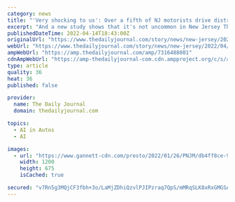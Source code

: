 ```yaml
---
category: news
title: "'Very shocking to us': Over a fifth of NJ motorists drive distracted, Rowan study shows"
excerpt: "And a new study shows that it's not uncommon in New Jersey The study, which was conducted by Rowan University and funded by the National Highway Traffic Safety Administration, observed that between 20 and 25% of New Jersey motorists drive distracted."
publishedDateTime: 2022-04-14T18:43:00Z
originalUrl: "https://www.thedailyjournal.com/story/news/new-jersey/2022/04/14/new-jersey-drivers-distracted-road-rowan-study/7316488001/"
webUrl: "https://www.thedailyjournal.com/story/news/new-jersey/2022/04/14/new-jersey-drivers-distracted-road-rowan-study/7316488001/"
ampWebUrl: "https://amp.thedailyjournal.com/amp/7316488001"
cdnAmpWebUrl: "https://amp-thedailyjournal-com.cdn.ampproject.org/c/s/amp.thedailyjournal.com/amp/7316488001"
type: article
quality: 36
heat: 36
published: false

provider:
  name: The Daily Journal
  domain: thedailyjournal.com

topics:
  - AI in Autos
  - AI

images:
  - url: "https://www.gannett-cdn.com/presto/2022/01/26/PNJM/db4ff8ce-96bb-49df-8a9e-c9c6ddc31e9e-012522-Bergenfield-BergIntersection-007.JPG?auto=webp&crop=6145,3457,x0,y312&format=pjpg&width=1200"
    width: 1200
    height: 675
    isCached: true

secured: "v7Rn5g3MQjCF3fbh+3o/LaMjZDhiQzvlPJIPzraq7QpS/mMRqSLK8xRxGMGSAiNvTbe3IGZbtrtt28NmvkB5eQ8vVd9Bnygf+eSSPEdAqE6qQsKerjqYbK9oHqvRtMnnDiwP6Cy8KqwJqBu9/S/LH/MU/jnwO5/jh+CiUf2uqbc04ca8dCcazzToppIcdeVxyhaH/Yia0mWScKXT8MAPgoKf0LT55OS1Of/vd5FXdrYmQAyone0q6OzSYTmEMdggpjdhbYSpRIMPRwFWsnNQLoubr4TaUrbMEoJRAHJnW/lx3FuhsBhxx91SOfcSJRdReLt5MS+W1koM4ZK88AYLpXjj46c20lNshIjUqK3A5Ps=;yHLQ9m+87Bk1WYWM1nPN7w=="
---
```


